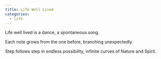 ```yaml
---
title: Life Well Lived
categories:
  - life
---
```

Life well lived is a dance,
a spontaneous song.

Each note grows
from the one before,
branching unexpectedly.

Step follows step
in endless possibility,
infinite curves
of Nature and Spirit.
